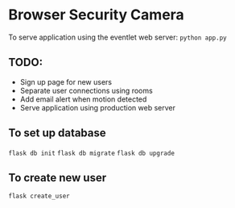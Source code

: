# Browser Security Camera

To serve application using the eventlet web server:
`python app.py`

## TODO:
- Sign up page for new users
- Separate user connections using rooms
- Add email alert when motion detected
- Serve application using production web server

## To set up database
`flask db init`
`flask db migrate`
`flask db upgrade`

## To create new user
`flask create_user`
